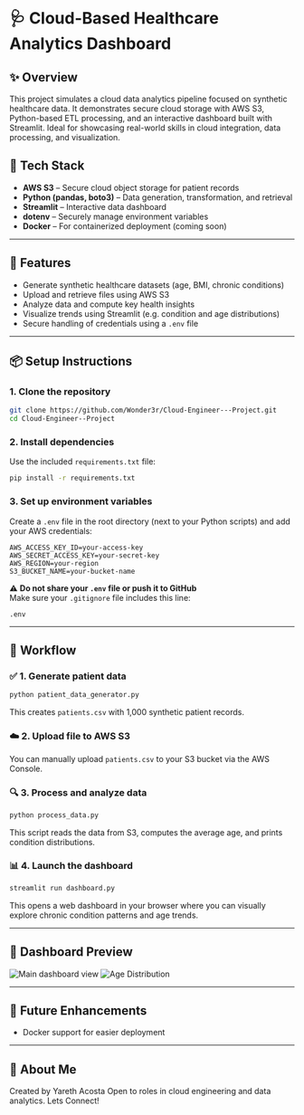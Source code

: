 # 🩺 Cloud-Based Healthcare Analytics Dashboard

## ✨ Overview

This project simulates a cloud data analytics pipeline focused on synthetic healthcare data. It demonstrates secure cloud storage with AWS S3, Python-based ETL processing, and an interactive dashboard built with Streamlit. Ideal for showcasing real-world skills in cloud integration, data processing, and visualization.

## 🧰 Tech Stack

- **AWS S3** – Secure cloud object storage for patient records
- **Python (pandas, boto3)** – Data generation, transformation, and retrieval
- **Streamlit** – Interactive data dashboard
- **dotenv** – Securely manage environment variables
- **Docker** – For containerized deployment (coming soon)

---

## 🚀 Features

- Generate synthetic healthcare datasets (age, BMI, chronic conditions)
- Upload and retrieve files using AWS S3
- Analyze data and compute key health insights
- Visualize trends using Streamlit (e.g. condition and age distributions)
- Secure handling of credentials using a `.env` file

---

## 📦 Setup Instructions

### 1. Clone the repository

```bash
git clone https://github.com/Wonder3r/Cloud-Engineer---Project.git
cd Cloud-Engineer--Project
```

### 2. Install dependencies

Use the included `requirements.txt` file:

```bash
pip install -r requirements.txt
```

### 3. Set up environment variables

Create a `.env` file in the root directory (next to your Python scripts) and add your AWS credentials:

```env
AWS_ACCESS_KEY_ID=your-access-key
AWS_SECRET_ACCESS_KEY=your-secret-key
AWS_REGION=your-region
S3_BUCKET_NAME=your-bucket-name
```

⚠️ **Do not share your `.env` file or push it to GitHub**  
Make sure your `.gitignore` file includes this line:

```
.env
```

---

## 🔄 Workflow

### ✅ 1. Generate patient data

```bash
python patient_data_generator.py
```

This creates `patients.csv` with 1,000 synthetic patient records.

### ☁️ 2. Upload file to AWS S3

You can manually upload `patients.csv` to your S3 bucket via the AWS Console.

### 🔍 3. Process and analyze data

```bash
python process_data.py
```

This script reads the data from S3, computes the average age, and prints condition distributions.

### 📊 4. Launch the dashboard

```bash
streamlit run dashboard.py
```

This opens a web dashboard in your browser where you can visually explore chronic condition patterns and age trends.

---

## 📸 Dashboard Preview

![Main dashboard view](assets/HealthcareDashboard-top.png)
![Age Distribution](assets/HealthcareDashboard-bottom.png)


---

## 🔮 Future Enhancements

- Docker support for easier deployment

---

## 💼 About Me

Created by Yareth Acosta
Open to roles in cloud engineering and data analytics. Lets Connect! 

